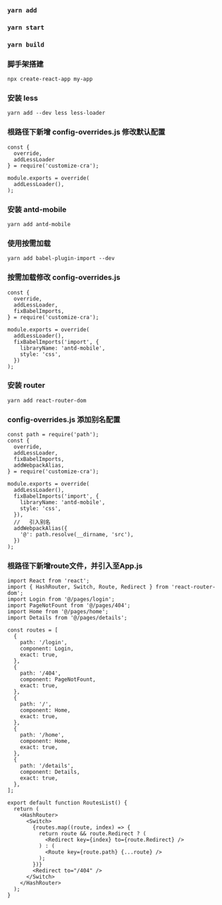 ### `yarn add`

### `yarn start`

### `yarn build`

### 脚手架搭建

`npx create-react-app my-app`

### 安装 less

`yarn add --dev less less-loader`

### 根路径下新增 config-overrides.js 修改默认配置

```
const {
  override,
  addLessLoader
} = require('customize-cra');

module.exports = override(
  addLessLoader(),
);
```

### 安装 antd-mobile

`yarn add antd-mobile`

### 使用按需加载

`yarn add babel-plugin-import --dev`

### 按需加载修改 config-overrides.js

```
const {
  override,
  addLessLoader,
  fixBabelImports,
} = require('customize-cra');

module.exports = override(
  addLessLoader(),
  fixBabelImports('import', {
    libraryName: 'antd-mobile',
    style: 'css',
  })
);

```

### 安装 router

`yarn add react-router-dom `

### config-overrides.js 添加别名配置

```
const path = require('path');
const {
  override,
  addLessLoader,
  fixBabelImports,
  addWebpackAlias,
} = require('customize-cra');

module.exports = override(
  addLessLoader(),
  fixBabelImports('import', {
    libraryName: 'antd-mobile',
    style: 'css',
  }),
  //   引入别名
  addWebpackAlias({
    '@': path.resolve(__dirname, 'src'),
  })
);

```

### 根路径下新增route文件，并引入至App.js
```
import React from 'react';
import { HashRouter, Switch, Route, Redirect } from 'react-router-dom';
import Login from '@/pages/login';
import PageNotFount from '@/pages/404';
import Home from '@/pages/home';
import Details from '@/pages/details';

const routes = [
  {
    path: '/login',
    component: Login,
    exact: true,
  },
  {
    path: '/404',
    component: PageNotFount,
    exact: true,
  },
  {
    path: '/',
    component: Home,
    exact: true,
  },
  {
    path: '/home',
    component: Home,
    exact: true,
  },
  {
    path: '/details',
    component: Details,
    exact: true,
  },
];

export default function RoutesList() {
  return (
    <HashRouter>
      <Switch>
        {routes.map((route, index) => {
          return route && route.Redirect ? (
            <Redirect key={index} to={route.Redirect} />
          ) : (
            <Route key={route.path} {...route} />
          );
        })}
        <Redirect to="/404" />
      </Switch>
    </HashRouter>
  );
}

```